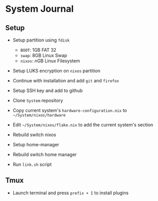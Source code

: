 # System Journal

## Setup

- Setup partition using `fdisk`
    - `BOOT`: 1GB FAT 32
    - `swap`: 8GB Linux Swap
    - `nixos`: nGB Linux Filesystem

- Setup LUKS encryption on `nixos` partition

- Continue with installation and add `git` and `firefox`

- Setup SSH key and add to github

- Clone `System` repository

- Copy current system's `hardware-configuration.nix` to `~/System/nixos/hardware`

- Edit `~/System/nixos/flake.nix` to add the current system's section

- Rebuild switch nixos

- Setup home-manager

- Rebuild switch home manager

- Run `link.sh` script

## Tmux

- Launch terminal and press `prefix + I` to install plugins
